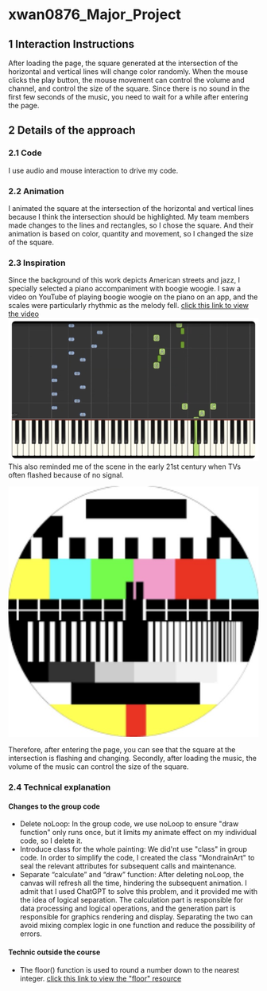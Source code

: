 # xwan0876_Major_Project

## 1 Interaction Instructions
After loading the page, the square generated at the intersection of the horizontal and vertical lines will change color randomly. When the mouse clicks the play button, the mouse movement can control the volume and channel, and control the size of the square. Since there is no sound in the first few seconds of the music, you need to wait for a while after entering the page.

## 2 Details of the approach
### 2.1 Code
I use audio and mouse interaction to drive my code.
### 2.2 Animation
I animated the square at the intersection of the horizontal and vertical lines because I think the intersection should be highlighted. My team members made changes to the lines and rectangles, so I chose the square. And their animation is based on color, quantity and movement, so I changed the size of the square.
### 2.3 Inspiration
Since the background of this work depicts American streets and jazz, I specially selected a piano accompaniment with boogie woogie. I saw a video on YouTube of playing boogie woogie on the piano on an app, and the scales were particularly rhythmic as the melody fell. 
[click this link to view the video](https://www.youtube.com/watch?v=NNe86B56__o)
![An image of piano](assets/piano.jpg)
This also reminded me of the scene in the early 21st century when TVs often flashed because of no signal.

![An image of tv](assets/tv.jpg)

Therefore, after entering the page, you can see that the square at the intersection is flashing and changing. Secondly, after loading the music, the volume of the music can control the size of the square.
### 2.4 Technical explanation
####  Changes to the group code
- Delete noLoop:
  In the group code, we use noLoop to ensure "draw function" only runs once, but it limits my animate effect on my individual code, so I delete it.
- Introduce class for the whole painting:
  We did'nt use "class" in group code. In order to simplify the code, I created the class "MondrainArt" to seal the relevant attributes for subsequent calls and maintenance.
- Separate “calculate” and “draw” function: After deleting noLoop, the canvas will refresh all the time, hindering the subsequent animation. I admit that I used ChatGPT to solve this problem, and it provided me with the idea of ​​logical separation. The calculation part is responsible for data processing and logical operations, and the generation part is responsible for graphics rendering and display. Separating the two can avoid mixing complex logic in one function and reduce the possibility of errors.
####  Technic outside the course
- The floor() function is used to round a number down to the nearest integer.
  [click this link to view the "floor" resource](https://p5js.org/zh-Hans/reference/#/p5/floor)